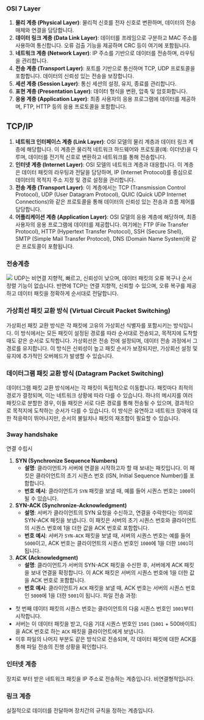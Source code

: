 ### OSI 7 Layer
1. **물리 계층 (Physical Layer)**: 물리적 신호를 전자 신호로 변환하며, 데이터의 전송 매체와 연결을 담당합니다.
2. **데이터 링크 계층 (Data Link Layer)**: 데이터를 프레임으로 구분하고 MAC 주소를 사용하여 통신합니다. 오류 검출 기능을 제공하며 CRC 등이 여기에 포함됩니다.
3. **네트워크 계층 (Network Layer)**: IP 주소를 기반으로 데이터를 전송하며, 라우팅을 관리합니다.
4. **전송 계층 (Transport Layer)**: 포트를 기반으로 통신하며 TCP, UDP 프로토콜을 포함합니다. 데이터의 신뢰성 있는 전송을 보장합니다.
5. **세션 계층 (Session Layer)**: 통신 세션의 설정, 유지, 종료를 관리합니다.
6. **표현 계층 (Presentation Layer)**: 데이터 형식을 변환, 압축 및 암호화합니다.
7. **응용 계층 (Application Layer)**: 최종 사용자의 응용 프로그램에 데이터를 제공하며, FTP, HTTP 등의 응용 프로토콜을 포함합니다.

## TCP/IP
1. **네트워크 인터페이스 계층 (Link Layer)**: OSI 모델의 물리 계층과 데이터 링크 계층에 해당합니다. 이 계층은 물리적 네트워크 하드웨어와 프로토콜(예: 이더넷)을 다루며, 데이터를 전기적 신호로 변환하고 네트워크를 통해 전송합니다.
2. **인터넷 계층 (Internet Layer)**: OSI 모델의 네트워크 계층과 대응합니다. 이 계층은 데이터 패킷의 라우팅과 전달을 담당하며, IP (Internet Protocol)를 중심으로 데이터의 목적지 주소 지정 및 경로 설정을 관리합니다.
3. **전송 계층 (Transport Layer)**: 이 계층에서는 TCP (Transmission Control Protocol), UDP (User Datagram Protocol), QUIC (Quick UDP Internet Connections)와 같은 프로토콜을 통해 데이터의 신뢰성 있는 전송과 흐름 제어를 담당합니다.
4. **어플리케이션 계층 (Application Layer)**: OSI 모델의 응용 계층에 해당하며, 최종 사용자의 응용 프로그램에 데이터를 제공합니다. 여기에는 FTP (File Transfer Protocol), HTTP (Hypertext Transfer Protocol), SSH (Secure Shell), SMTP (Simple Mail Transfer Protocol), DNS (Domain Name System)와 같은 프로토콜이 포함됩니다.

### 전송계층
![](https://i.imgur.com/3H7W1CE.jpg)
UDP는 비연결 지향적, 빠르고, 신뢰성이 낮으며, 데이터 패킷의 오류 복구나 순서 정렬 기능이 없습니다. 반면에 TCP는 연결 지향적, 신뢰할 수 있으며, 오류 복구를 제공하고 데이터 패킷을 정확하게 순서대로 전달합니다.

### 가상회선 패킷 교환 방식 (Virtual Circuit Packet Switching)
가상회선 패킷 교환 방식은 각 패킷에 고유의 가상회선 식별자를 포함시키는 방식입니다. 이 방식에서는 모든 패킷이 설정된 경로를 따라 순서대로 전송되고, 목적지에 도착할 때도 같은 순서로 도착합니다. 가상회선은 전송 전에 설정되며, 데이터 전송 과정에서 그 경로를 유지합니다. 이 방식은 신뢰성이 높고 패킷 순서가 보장되지만, 가상회선 설정 및 유지에 추가적인 오버헤드가 발생할 수 있습니다.

### 데이터그램 패킷 교환 방식 (Datagram Packet Switching)
데이터그램 패킷 교환 방식에서는 각 패킷이 독립적으로 이동합니다. 패킷마다 최적의 경로가 결정되며, 이는 네트워크 상황에 따라 다를 수 있습니다. 하나의 메시지를 여러 패킷으로 분할한 경우, 이들 패킷은 서로 다른 경로를 통해 전송될 수 있으며, 결과적으로 목적지에 도착하는 순서가 다를 수 있습니다. 이 방식은 유연하고 네트워크 장애에 대한 적응력이 뛰어나지만, 순서의 불일치나 패킷의 재조합이 필요할 수 있습니다.

### 3way handshake
연결 수립시
1. **SYN (Synchronize Sequence Numbers)**
    - **설명**: 클라이언트가 서버에 연결을 시작하고자 할 때 보내는 패킷입니다. 이 패킷은 클라이언트의 초기 시퀀스 번호 (ISN, Initial Sequence Number)를 포함합니다.
    - **번호 예시**: 클라이언트가 `SYN` 패킷을 보낼 때, 예를 들어 시퀀스 번호는 `1000`이 될 수 있습니다.
2. **SYN-ACK (Synchronize-Acknowledgment)**
    - **설명**: 서버가 클라이언트의 SYN 요청을 수신하고, 연결을 수락한다는 의미로 SYN-ACK 패킷을 보냅니다. 이 패킷은 서버의 초기 시퀀스 번호와 클라이언트의 시퀀스 번호에 1을 더한 값을 ACK 번호로 포함합니다.
    - **번호 예시**: 서버가 `SYN-ACK` 패킷을 보낼 때, 서버의 시퀀스 번호는 예를 들어 `5000`이고, ACK 번호는 클라이언트의 시퀀스 번호인 `1000`에 1을 더한 `1001`이 됩니다.
3. **ACK (Acknowledgment)**
    - **설명**: 클라이언트가 서버의 SYN-ACK 패킷을 수신한 후, 서버에게 ACK 패킷을 보내 연결을 확정합니다. 이 ACK 패킷은 서버의 시퀀스 번호에 1을 더한 값을 ACK 번호로 포함합니다.
    - **번호 예시**: 클라이언트가 `ACK` 패킷을 보낼 때, ACK 번호는 서버의 시퀀스 번호인 `5000`에 1을 더한 `5001`이 됩니다.
파일 전송 과정:
- 첫 번째 데이터 패킷의 시퀀스 번호는 클라이언트의 다음 시퀀스 번호인 `1001`부터 시작합니다.
- 서버는 이 데이터 패킷을 받고, 다음 기대 시퀀스 번호인 `1501` (`1001` + 500바이트)을 ACK 번호로 하는 `ACK` 패킷을 클라이언트에게 보냅니다.
- 이후 파일의 나머지 부분도 같은 방식으로 전송되며, 각 데이터 패킷에 대한 ACK를 통해 파일 전송의 진행 상황을 확인합니다.

### 인터넷 계층
장치로 부터 받은 네트워크 패킷을 IP 주소로 전송하는 계층입니다. 비연결형적입니다.
### 링크 계층
실질적으로 데이터를 전달하며 장치간의 규칙을 정하는 계층입니다.